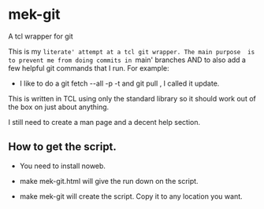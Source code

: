 # mek-git
A tcl wrapper for git

This is my `literate' attempt at a tcl git wrapper. The main purpose 
is to prevent me from doing commits in `main' branches AND to also
add a few helpful git commands that I run. For example:

 * I like to do a git fetch --all -p -t and git pull , I called it update.

This is written in TCL using only the standard library so it should work
out of the box on just about anything. 

I still need to create a man page and a decent help section.

## How to get the script.

 * You need to install noweb.

 * make mek-git.html will give the run down on the script.
 * make mek-git will create the script. Copy it to any location you want.


